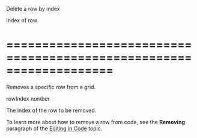 <!--**
/*-------------------------------------------
    Auto-generated file. Do not modify.
-------------------------------------------

**-->
<!--d-->
Delete a row by index
<!--/d-->
<!--p1d-->Index of row<!--/p1d-->
===================================================================
===================================================================

<!--shortDescription-->
Removes a specific row from a grid.
<!--/shortDescription-->

<!--paramName1-->rowIndex<!--/paramName1-->
<!--paramType1-->number<!--/paramType1-->
<!--paramDescription1-->
The index of the row to be removed.
<!--/paramDescription1-->

<!--fullDescription-->
To learn more about how to remove a row from code, see the **Removing** paragraph of the [Editing in Code](/Documentation/Guide/UI_Widgets/Data_Grid/Data_Editing/#Editing_in_Code) topic.
<!--/fullDescription-->